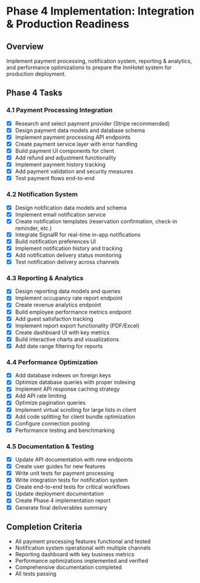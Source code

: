 # Phase 4 Implementation: Integration & Production Readiness

## Overview
Implement payment processing, notification system, reporting & analytics, and performance optimizations to prepare the InnHotel system for production deployment.

## Phase 4 Tasks

### 4.1 Payment Processing Integration
- [x] Research and select payment provider (Stripe recommended)
- [x] Design payment data models and database schema
- [x] Implement payment processing API endpoints
- [x] Create payment service layer with error handling
- [x] Build payment UI components for client
- [x] Add refund and adjustment functionality
- [x] Implement payment history tracking
- [x] Add payment validation and security measures
- [x] Test payment flows end-to-end

### 4.2 Notification System
- [x] Design notification data models and schema
- [x] Implement email notification service
- [x] Create notification templates (reservation confirmation, check-in reminder, etc.)
- [x] Integrate SignalR for real-time in-app notifications
- [x] Build notification preferences UI
- [x] Implement notification history and tracking
- [x] Add notification delivery status monitoring
- [x] Test notification delivery across channels

### 4.3 Reporting & Analytics
- [x] Design reporting data models and queries
- [x] Implement occupancy rate report endpoint
- [x] Create revenue analytics endpoint
- [x] Build employee performance metrics endpoint
- [x] Add guest satisfaction tracking
- [x] Implement report export functionality (PDF/Excel)
- [x] Create dashboard UI with key metrics
- [x] Build interactive charts and visualizations
- [x] Add date range filtering for reports

### 4.4 Performance Optimization
- [x] Add database indexes on foreign keys
- [x] Optimize database queries with proper indexing
- [x] Implement API response caching strategy
- [x] Add API rate limiting
- [x] Optimize pagination queries
- [x] Implement virtual scrolling for large lists in client
- [x] Add code splitting for client bundle optimization
- [x] Configure connection pooling
- [x] Performance testing and benchmarking

### 4.5 Documentation & Testing
- [x] Update API documentation with new endpoints
- [x] Create user guides for new features
- [x] Write unit tests for payment processing
- [x] Write integration tests for notification system
- [x] Create end-to-end tests for critical workflows
- [x] Update deployment documentation
- [x] Create Phase 4 implementation report
- [x] Generate final deliverables summary

## Completion Criteria
- All payment processing features functional and tested
- Notification system operational with multiple channels
- Reporting dashboard with key business metrics
- Performance optimizations implemented and verified
- Comprehensive documentation completed
- All tests passing